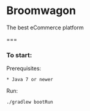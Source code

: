 Broomwagon
===

The best eCommerce platform 

===

### To start:

Prerequisites:

    * Java 7 or newer

Run:

    ./gradlew bootRun
